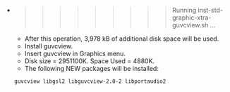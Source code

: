* >>>>>>>>> Running inst-std-graphic-xtra-guvcview.sh ...
  * After this operation, 3,978 kB of additional disk space will be used.
  * Install guvcview.
  * Insert guvcview in Graphics menu.
  * Disk size = 2951100K. Space Used = 4880K.
  * The following NEW packages will be installed:
  ```bash
  guvcview libgsl2 libguvcview-2.0-2 libportaudio2
  ```

